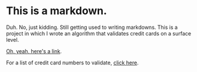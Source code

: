 # This is a markdown.

Duh. No, just kidding. Still getting used to writing markdowns. This is a project in which I wrote an algorithm that validates credit cards on a surface level.

[Oh, yeah, here's a link](https://agentkenny007.github.io/Card-Validation/).


For a list of credit card numbers to validate, [click here](https://www.paypalobjects.com/en_US/vhelp/paypalmanager_help/credit_card_numbers.htm).

